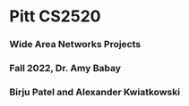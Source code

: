 # Pitt CS2520
### Wide Area Networks Projects
### Fall 2022, Dr. Amy Babay
### Birju Patel and Alexander Kwiatkowski